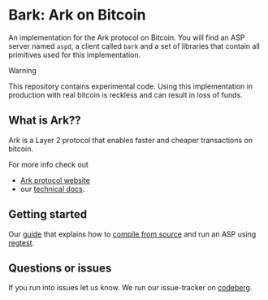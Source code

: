 # Bark: Ark on Bitcoin

An implementation for the Ark protocol on Bitcoin. You will find an 
ASP server named `aspd`, a client called `bark` and a set of libraries
that contain all primitives used for this implementation.

> [!WARNING]
> This repository contains experimental code. 
> Using this implementation in production with real bitcoin 
> is reckless and can result in loss of funds.

## What is Ark??

Ark is a Layer 2 protocol that enables faster and cheaper transactions on bitcoin.

For more info check out

- [Ark protocol website](https://ark-protocol.org)
- our [technical docs](https://docs.second.tech/protocol/intro).

## Getting started

Our [guide](https://docs.second.tech/getting-started/introduction/) that explains how to [compile from source](https://docs.second.tech/getting-started/compile-from-source/) 
and run an ASP using [regtest](https://docs.second.tech/getting-started/regtest-demo/).

## Questions or issues

If you run into issues let us know. We run our issue-tracker on [codeberg](https://codeberg.org/ark-bitcoin/bark).

